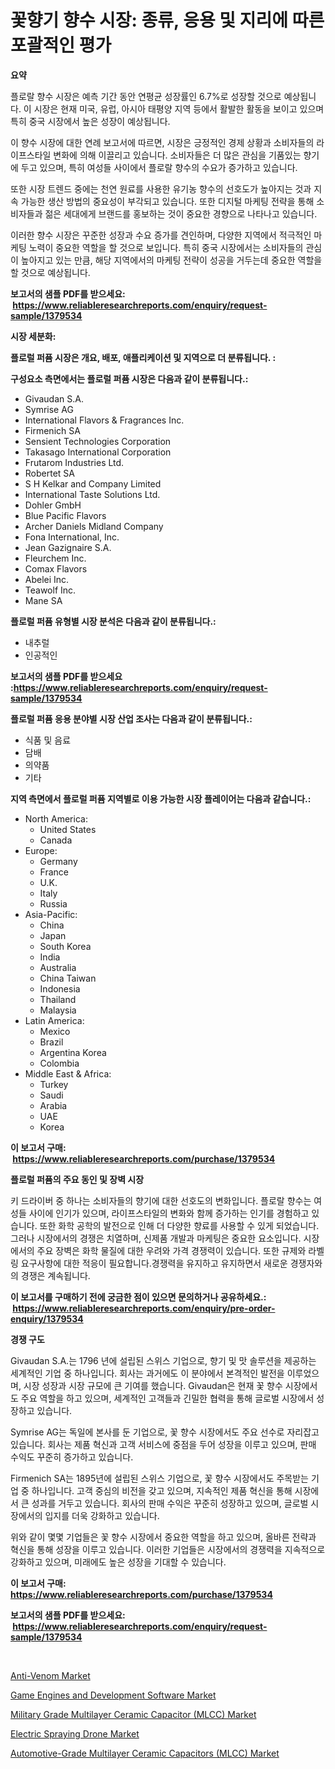 <p><h1>꽃향기 향수 시장: 종류, 응용 및 지리에 따른 포괄적인 평가</h1></p><p><strong>요약</strong></p>
<p><p>플로랄 향수 시장은 예측 기간 동안 연평균 성장률인 6.7%로 성장할 것으로 예상됩니다. 이 시장은 현재 미국, 유럽, 아시아 태평양 지역 등에서 활발한 활동을 보이고 있으며 특히 중국 시장에서 높은 성장이 예상됩니다.</p><p>이 향수 시장에 대한 연례 보고서에 따르면, 시장은 긍정적인 경제 상황과 소비자들의 라이프스타일 변화에 의해 이끌리고 있습니다. 소비자들은 더 많은 관심을 기품있는 향기에 두고 있으며, 특히 여성들 사이에서 플로랄 향수의 수요가 증가하고 있습니다.</p><p>또한 시장 트렌드 중에는 천연 원료를 사용한 유기농 향수의 선호도가 높아지는 것과 지속 가능한 생산 방법의 중요성이 부각되고 있습니다. 또한 디지털 마케팅 전략을 통해 소비자들과 젊은 세대에게 브랜드를 홍보하는 것이 중요한 경향으로 나타나고 있습니다.</p><p>이러한 향수 시장은 꾸준한 성장과 수요 증가를 견인하며, 다양한 지역에서 적극적인 마케팅 노력이 중요한 역할을 할 것으로 보입니다. 특히 중국 시장에서는 소비자들의 관심이 높아지고 있는 만큼, 해당 지역에서의 마케팅 전략이 성공을 거두는데 중요한 역할을 할 것으로 예상됩니다.</p></p>
<p><strong>보고서의 샘플 PDF를 받으세요: &nbsp;<a href="https://www.reliableresearchreports.com/enquiry/request-sample/1379534">https://www.reliableresearchreports.com/enquiry/request-sample/1379534</a></strong></p>
<p><strong>시장 세분화:</strong></p>
<p><strong> 플로럴 퍼퓸 시장은 개요, 배포, 애플리케이션 및 지역으로 더 분류됩니다. :</strong></p>
<p><strong>구성요소 측면에서는 플로럴 퍼퓸 시장은 다음과 같이 분류됩니다.:</strong></p>
<p><ul><li>Givaudan S.A.</li><li>Symrise AG</li><li>International Flavors & Fragrances Inc.</li><li>Firmenich SA</li><li>Sensient Technologies Corporation</li><li>Takasago International Corporation</li><li>Frutarom Industries Ltd.</li><li>Robertet SA</li><li>S H Kelkar and Company Limited</li><li>International Taste Solutions Ltd.</li><li>Dohler GmbH</li><li>Blue Pacific Flavors</li><li>Archer Daniels Midland Company</li><li>Fona International, Inc.</li><li>Jean Gazignaire S.A.</li><li>Fleurchem Inc.</li><li>Comax Flavors</li><li>Abelei Inc.</li><li>Teawolf Inc.</li><li>Mane SA</li></ul></p>
<p><strong> 플로럴 퍼퓸 유형별 시장 분석은 다음과 같이 분류됩니다.:</strong></p>
<p><ul><li>내추럴</li><li>인공적인</li></ul></p>
<p><strong>보고서의 샘플 PDF를 받으세요 :<a href="https://www.reliableresearchreports.com/enquiry/request-sample/1379534">https://www.reliableresearchreports.com/enquiry/request-sample/1379534</a></strong></p>
<p><strong> 플로럴 퍼퓸 응용 분야별 시장 산업 조사는 다음과 같이 분류됩니다.:</strong></p>
<p><ul><li>식품 및 음료</li><li>담배</li><li>의약품</li><li>기타</li></ul></p>
<p><strong>지역 측면에서 플로럴 퍼퓸 지역별로 이용 가능한 시장 플레이어는 다음과 같습니다.:</strong></p>
<p><ul>
    <li>
        North America:
        <ul>
            <li>United States</li>
            <li>Canada</li>
        </ul>
    </li>
    <li>
        Europe:
        <ul>
            <li>Germany</li>
            <li>France</li>
            <li>U.K.</li>
            <li>Italy</li>
            <li>Russia</li>
        </ul>
    </li>
    <li>
        Asia-Pacific:
        <ul>
            <li>China</li>
            <li>Japan</li>
            <li>South Korea</li>
            <li>India</li>
            <li>Australia</li>
            <li>China Taiwan</li>
            <li>Indonesia</li>
            <li>Thailand</li>
            <li>Malaysia</li>
        </ul>
    </li>
    <li>
        Latin America:
        <ul>
            <li>Mexico</li>
            <li>Brazil</li>
            <li>Argentina Korea</li>
            <li>Colombia</li>
        </ul>
    </li>
    <li>
        Middle East & Africa:
        <ul>
            <li>Turkey</li>
            <li>Saudi</li>
            <li>Arabia</li>
            <li>UAE</li>
            <li>Korea</li>
        </ul>
    </li>
    </ul></p>
<p><strong>이 보고서 구매: &nbsp;<a href="https://www.reliableresearchreports.com/purchase/1379534">https://www.reliableresearchreports.com/purchase/1379534</a></strong></p>
<p><strong>플로럴 퍼퓸의 주요 동인 및 장벽 시장</strong></p>
<p><p>키 드라이버 중 하나는 소비자들의 향기에 대한 선호도의 변화입니다. 플로랄 향수는 여성들 사이에 인기가 있으며, 라이프스타일의 변화와 함께 증가하는 인기를 경험하고 있습니다. 또한 화학 공학의 발전으로 인해 더 다양한 향료를 사용할 수 있게 되었습니다. 그러나 시장에서의 경쟁은 치열하며, 신제품 개발과 마케팅은 중요한 요소입니다. 시장에서의 주요 장벽은 화학 물질에 대한 우려와 가격 경쟁력이 있습니다. 또한 규제와 라벨링 요구사항에 대한 적응이 필요합니다.경쟁력을 유지하고 유지하면서 새로운 경쟁자와의 경쟁은 계속됩니다.</p></p>
<p><strong>이 보고서를 구매하기 전에 궁금한 점이 있으면 문의하거나 공유하세요.: &nbsp;<a href="https://www.reliableresearchreports.com/enquiry/pre-order-enquiry/1379534">https://www.reliableresearchreports.com/enquiry/pre-order-enquiry/1379534</a></strong></p>
<p><strong>경쟁 구도</strong></p>
<p><p>Givaudan S.A.는 1796 년에 설립된 스위스 기업으로, 향기 및 맛 솔루션을 제공하는 세계적인 기업 중 하나입니다. 회사는 과거에도 이 분야에서 본격적인 발전을 이루었으며, 시장 성장과 시장 규모에 큰 기여를 했습니다. Givaudan은 현재 꽃 향수 시장에서도 주요 역할을 하고 있으며, 세계적인 고객들과 긴밀한 협력을 통해 글로벌 시장에서 성장하고 있습니다.</p><p>Symrise AG는 독일에 본사를 둔 기업으로, 꽃 향수 시장에서도 주요 선수로 자리잡고 있습니다. 회사는 제품 혁신과 고객 서비스에 중점을 두어 성장을 이루고 있으며, 판매 수익도 꾸준히 증가하고 있습니다.</p><p>Firmenich SA는 1895년에 설립된 스위스 기업으로, 꽃 향수 시장에서도 주목받는 기업 중 하나입니다. 고객 중심의 비전을 갖고 있으며, 지속적인 제품 혁신을 통해 시장에서 큰 성과를 거두고 있습니다. 회사의 판매 수익은 꾸준히 성장하고 있으며, 글로벌 시장에서의 입지를 더욱 강화하고 있습니다.</p><p>위와 같이 몇몇 기업들은 꽃 향수 시장에서 중요한 역할을 하고 있으며, 올바른 전략과 혁신을 통해 성장을 이루고 있습니다. 이러한 기업들은 시장에서의 경쟁력을 지속적으로 강화하고 있으며, 미래에도 높은 성장을 기대할 수 있습니다.</p></p>
<p><strong>이 보고서 구매: &nbsp; <a href="https://www.reliableresearchreports.com/purchase/1379534">https://www.reliableresearchreports.com/purchase/1379534</a></strong></p>
<p><strong>보고서의 샘플 PDF를 받으세요: &nbsp;<a href="https://www.reliableresearchreports.com/enquiry/request-sample/1379534">https://www.reliableresearchreports.com/enquiry/request-sample/1379534</a></strong><strong></strong></p>
<p>&nbsp;</p>
<p><p><a href="https://github.com/shotows/Market-Research-Report-List-1/blob/main/anti-venom-market.md">Anti-Venom Market</a></p><p><a href="https://github.com/Sinjinluong3e0awx2m195k76/Market-Research-Report-List-1/blob/main/game-engines-and-development-software-market.md">Game Engines and Development Software Market</a></p><p><a href="https://view.publitas.com/reportprime-1/military-grade-multilayer-ceramic-capacitor-mlcc-market-research-report-the-key-to-successful-business-strategy-forecasted-for-period-from-2024-2031/">Military Grade Multilayer Ceramic Capacitor (MLCC) Market</a></p><p><a href="https://summer-dogwood-3e9.notion.site/Electric-Spraying-Drone-Market-Size-Market-Trends-and-Growth-Outlook-forecasted-for-period-from-20-dcfdc809080e4bb0bf2bca3982700aba">Electric Spraying Drone Market</a></p><p><a href="https://view.publitas.com/reportprime-1/automotive-grade-multilayer-ceramic-capacitors-mlcc-market-size-market-trends-and-growth-outlook-forecasted-for-period-from-2024-to-2031/">Automotive-Grade Multilayer Ceramic Capacitors (MLCC) Market</a></p></p>